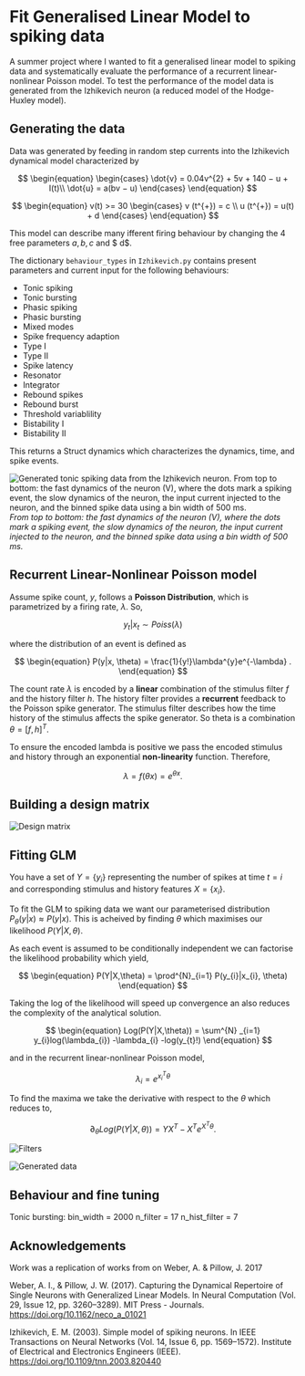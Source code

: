 # Fit Generalised Linear Model to spiking data

A summer project where I wanted to fit a generalised linear model to spiking data and systematically evaluate the performance of a recurrent linear-nonlinear Poisson model. To test the performance of the model data is generated from the Izhikevich neuron (a reduced model of the Hodge-Huxley model).

## Generating the data
Data was generated by feeding in random step currents into the Izhikevich dynamical model characterized by

$$
\begin{equation}
\begin{cases}
    \dot{v} = 0.04v^{2} + 5v + 140 − u + I(t)\\
    \dot{u} = a(bv − u)
\end{cases}
\end{equation}
$$


$$
\begin{equation}
  v(t) >= 30 
    \begin{cases}
      v (t^{+}) = c \\
      u (t^{+}) = u(t) + d
    \end{cases}       
\end{equation}
$$

This model can describe many ifferent firing behaviour by changing the 4 free parameters $a, b, c$ and $ d$.

The dictionary `behaviour_types` in `Izhikevich.py` contains present parameters and current input for the following behaviours:
* Tonic spiking
* Tonic bursting
* Phasic spiking
* Phasic bursting
* Mixed modes
* Spike frequency adaption
* Type I
* Type II
* Spike latency
* Resonator
* Integrator
* Rebound spikes
* Rebound burst
* Threshold variablility
* Bistability I
* Bistability II
  
This returns a Struct dynamics which characterizes the dynamics, time, and spike events.

![Generated tonic spiking data from the Izhikevich neuron. From top to bottom: the fast dynamics of the neuron (V), where the dots mark a spiking event, the slow dynamics of the neuron, the input current injected to the neuron, and the binned spike data using a bin width of 500 ms.](/imgs/tonic_spiking.svg "Generated tonic spiking data from the Izhikevich neuron")
*From top to bottom: the fast dynamics of the neuron (V), where the dots mark a spiking event, the slow dynamics of the neuron, the input current injected to the neuron, and the binned spike data using a bin width of 500 ms.*

## Recurrent Linear-Nonlinear Poisson model

Assume spike count, $y$, follows a **Poisson Distribution**, which is parametrized by a firing rate, $\lambda$. So,

$$
\begin{equation}
y_{t} | x_{t} \sim Poiss(\lambda)
\end{equation}
$$


where the distribution of an event is defined as

$$ 
\begin{equation}
P(y|x, \theta) = \frac{1}{y!}\lambda^{y}e^{-\lambda} .
\end{equation}
$$

The count rate $\lambda$ is encoded by a **linear** combination of the stimulus filter $f$ and the history filter $h$. The history filter provides a **recurrent** feedback to the Poisson spike generator. The stimulus filter describes how the time history of the stimulus affects the spike generator. So theta is a combination $\theta = [f, h]^T$.

To ensure the encoded lambda is positive we pass the encoded stimulus and history through an exponential **non-linearity** function. Therefore,

$$
\begin{equation}
\lambda = f(\theta x) = e^{\theta x}.
\end{equation}
$$


## Building a design matrix
![Design matrix](/imgs/design_mat.png "Design matrix of the spiking neuron")




## Fitting GLM



You have a set of $Y=\{y_{i}\}$ representing the number of spikes at time $t=i$ and corresponding stimulus and history features $X=\{x_{i}\}$. 

To fit the GLM to spiking data we want our parameterised distribution $P_{\theta}(y|x)≈P(y|x)$. This is acheived by finding $\theta$ which maximises our likelihood $P(Y |X, \theta)$.

As each event is assumed to be conditionally independent we can factorise the likelihood probability which yield,

$$
\begin{equation}
P(Y|X,\theta) = \prod^{N}_{i=1} P(y_{i}|x_{i}, \theta)
\end{equation}
$$

Taking the log of the likelihood will speed up convergence an also reduces the complexity of the analytical solution.

$$
\begin{equation}
Log(P(Y|X,\theta)) = \sum^{N} _{i=1} y_{i}log(\lambda_{i}) -\lambda_{i} -log(y_{t}!)
\end{equation}
$$

and in the recurrent linear-nonlinear Poisson model,

$$
\begin{equation}
\lambda_{i} = e^{x_{i}^{T}\theta}
\end{equation}
$$

To find the maxima we take the derivative with respect to the $\theta$ which reduces to,

$$
\begin{equation}
\partial_{\theta} Log(P(Y|X,\theta)) = YX^{T} - X^{T}e^{X^{T}\theta}.
\end{equation}
$$

![Filters](/imgs/filters.svg "Inferred filters of the glm")

![Generated data](/imgs/simulated_plot.svg "Generated data from the inferred filters of the glm")


## Behaviour and fine tuning
Tonic bursting:
bin_width = 2000
n_filter = 17
n_hist_filter = 7

## Acknowledgements
Work was a replication of works from on Weber, A. & Pillow, J. 2017

Weber, A. I., & Pillow, J. W. (2017). Capturing the Dynamical Repertoire of Single Neurons with Generalized Linear Models. In Neural Computation (Vol. 29, Issue 12, pp. 3260–3289). MIT Press - Journals. https://doi.org/10.1162/neco_a_01021

Izhikevich, E. M. (2003). Simple model of spiking neurons. In IEEE Transactions on Neural Networks (Vol. 14, Issue 6, pp. 1569–1572). Institute of Electrical and Electronics Engineers (IEEE). https://doi.org/10.1109/tnn.2003.820440